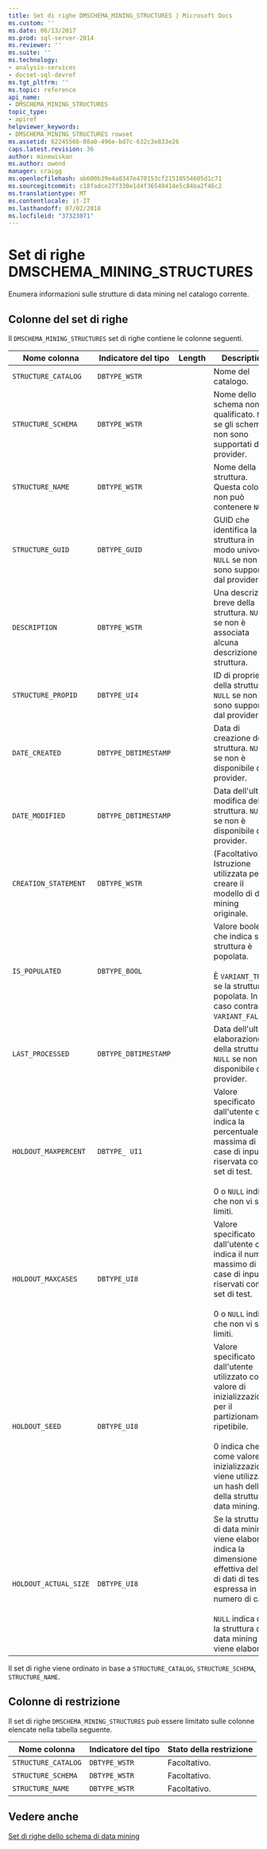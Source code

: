 ```yaml
---
title: Set di righe DMSCHEMA_MINING_STRUCTURES | Microsoft Docs
ms.custom: ''
ms.date: 06/13/2017
ms.prod: sql-server-2014
ms.reviewer: ''
ms.suite: ''
ms.technology:
- analysis-services
- docset-sql-devref
ms.tgt_pltfrm: ''
ms.topic: reference
api_name:
- DMSCHEMA_MINING_STRUCTURES
topic_type:
- apiref
helpviewer_keywords:
- DMSCHEMA_MINING_STRUCTURES rowset
ms.assetid: 6224556b-08a0-496e-bd7c-632c3e833e26
caps.latest.revision: 36
author: minewiskan
ms.author: owend
manager: craigg
ms.openlocfilehash: ab600b39e4a8347e470153cf21510554605d1c71
ms.sourcegitcommit: c18fadce27f330e1d4f36549414e5c84ba2f46c2
ms.translationtype: MT
ms.contentlocale: it-IT
ms.lasthandoff: 07/02/2018
ms.locfileid: "37323071"
---
```

# <a name="dmschemaminingstructures-rowset"></a>Set di righe DMSCHEMA_MINING_STRUCTURES
  Enumera informazioni sulle strutture di data mining nel catalogo corrente.  
  
## <a name="rowset-columns"></a>Colonne del set di righe  
 Il `DMSCHEMA_MINING_STRUCTURES` set di righe contiene le colonne seguenti.  
  
|Nome colonna|Indicatore del tipo|Length|Description|  
|-----------------|--------------------|------------|-----------------|  
|`STRUCTURE_CATALOG`|`DBTYPE_WSTR`||Nome del catalogo.|  
|`STRUCTURE_SCHEMA`|`DBTYPE_WSTR`||Nome dello schema non qualificato. `NULL` se gli schemi non sono supportati dal provider.|  
|`STRUCTURE_NAME`|`DBTYPE_WSTR`||Nome della struttura. Questa colonna non può contenere `NULL`.|  
|`STRUCTURE_GUID`|`DBTYPE_GUID`||GUID che identifica la struttura in modo univoco. `NULL` se non sono supportati dal provider.|  
|`DESCRIPTION`|`DBTYPE_WSTR`||Una descrizione breve della struttura. `NULL` se non è associata alcuna descrizione alla struttura.|  
|`STRUCTURE_PROPID`|`DBTYPE_UI4`||ID di proprietà della struttura. `NULL` se non sono supportati dal provider.|  
|`DATE_CREATED`|`DBTYPE_DBTIMESTAMP`||Data di creazione della struttura. `NULL` se non è disponibile dal provider.|  
|`DATE_MODIFIED`|`DBTYPE_DBTIMESTAMP`||Data dell'ultima modifica della struttura. `NULL` se non è disponibile dal provider.|  
|`CREATION_STATEMENT`|`DBTYPE_WSTR`||(Facoltativo) Istruzione utilizzata per creare il modello di data mining originale.|  
|`IS_POPULATED`|`DBTYPE_BOOL`||Valore booleano che indica se la struttura è popolata.<br /><br /> È `VARIANT_TRUE` se la struttura è popolata. In caso contrario è `VARIANT_FALSE`.|  
|`LAST_PROCESSED`|`DBTYPE_DBTIMESTAMP`||Data dell'ultima elaborazione della struttura. `NULL` se non è disponibile dal provider.|  
|`HOLDOUT_MAXPERCENT`|`DBTYPE_ UI1`||Valore specificato dall'utente che indica la percentuale massima di case di input riservata come set di test.<br /><br /> 0 o `NULL` indica che non vi sono limiti.|  
|`HOLDOUT_MAXCASES`|`DBTYPE_UI8`||Valore specificato dall'utente che indica il numero massimo di case di input riservati come set di test.<br /><br /> 0 o `NULL` indica che non vi sono limiti.|  
|`HOLDOUT_SEED`|`DBTYPE_UI8`||Valore specificato dall'utente utilizzato come valore di inizializzazione per il partizionamento ripetibile.<br /><br /> 0 indica che come valore di inizializzazione viene utilizzato un hash dell'ID della struttura di data mining.|  
|`HOLDOUT_ACTUAL_SIZE`|`DBTYPE_UI8`||Se la struttura di data mining viene elaborata, indica la dimensione effettiva del set di dati di test, espressa in numero di case.<br /><br /> `NULL` indica che la struttura di data mining non viene elaborata.|  
  
 Il set di righe viene ordinato in base a `STRUCTURE_CATALOG`, `STRUCTURE_SCHEMA`, `STRUCTURE_NAME`.  
  
## <a name="restriction-columns"></a>Colonne di restrizione  
 Il set di righe `DMSCHEMA_MINING_STRUCTURES` può essere limitato sulle colonne elencate nella tabella seguente.  
  
|Nome colonna|Indicatore del tipo|Stato della restrizione|  
|-----------------|--------------------|-----------------------|  
|`STRUCTURE_CATALOG`|`DBTYPE_WSTR`|Facoltativo.|  
|`STRUCTURE_SCHEMA`|`DBTYPE_WSTR`|Facoltativo.|  
|`STRUCTURE_NAME`|`DBTYPE_WSTR`|Facoltativo.|  
  
## <a name="see-also"></a>Vedere anche  
 [Set di righe dello schema di data mining](../../schema-rowsets/data-mining/data-mining-schema-rowsets.md) 
  
  
